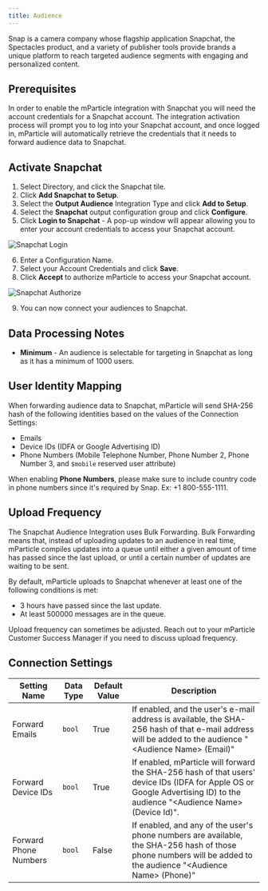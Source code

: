 ```yaml
---
title: Audience
---
```


Snap is a camera company whose flagship application Snapchat, the Spectacles product, and a variety of publisher tools provide brands a unique platform to reach targeted audience segments with engaging and personalized content.

## Prerequisites

In order to enable the mParticle integration with Snapchat you will need the account credentials for a Snapchat account.  The integration activation process will prompt you to log into your Snapchat account, and once logged in, mParticle will automatically retrieve the credentials that it needs to forward audience data to Snapchat.

## Activate Snapchat

1.  Select Directory, and click the Snapchat tile.
2.  Click **Add Snapchat to Setup**.
3.  Select the **Output Audience** Integration Type and click **Add to Setup**.
4.  Select the **Snapchat** output configuration group and click **Configure**.
5. Click **Login to Snapchat** - A pop-up window will appear allowing you to enter your account credentials to access your Snapchat account.
   
![Snapchat Login](/images/snapchat-login.png)

6.  Enter a Configuration Name.
7.  Select your Account Credentials and click **Save**.
8.  Click **Accept** to authorize mParticle to access your Snapchat account.

![Snapchat Authorize](/images/snapchat-authorize.png)

9.  You can now connect your audiences to Snapchat.

## Data Processing Notes

* **Minimum** - An audience is selectable for targeting in Snapchat as long as it has a minimum of 1000 users.  

## User Identity Mapping

When forwarding audience data to Snapchat, mParticle will send SHA-256 hash of the following identities based on the values of the Connection Settings:
* Emails
* Device IDs (IDFA or Google Advertising ID)
* Phone Numbers (Mobile Telephone Number, Phone Number 2, Phone Number 3, and `$mobile` reserved user attribute)

<aside class="notice">When enabling <b>Phone Numbers</b>, please make sure to include country code in phone numbers since it's required by Snap. Ex: +1 800-555-1111.</aside>

## Upload Frequency

The Snapchat Audience Integration uses Bulk Forwarding. Bulk Forwarding means that, instead of uploading updates to an audience in real time, mParticle compiles updates into a queue until either a given amount of time has passed since the last upload, or until a certain number of updates are waiting to be sent.

By default, mParticle uploads to Snapchat whenever at least one of the following conditions is met:

* 3 hours have passed since the last update.
* At least 500000 messages are in the queue.

Upload frequency can sometimes be adjusted. Reach out to your mParticle Customer Success Manager if you need to discuss upload frequency.

## Connection Settings

Setting Name | Data Type | Default Value | Description 
|---|---|---|---|
Forward Emails | `bool` | True | If enabled, and the user's e-mail address is available, the SHA-256 hash of that e-mail address will be added to the audience "&lt;Audience Name&gt; (Email)"
Forward Device IDs | `bool` | True | If enabled, mParticle will forward the SHA-256 hash of that users' device IDs (IDFA for Apple OS or Google Advertising ID) to the audience "&lt;Audience Name&gt; (Device Id)".
Forward Phone Numbers | `bool` | False | If enabled, and any of the user's phone numbers are available, the SHA-256 hash of those phone numbers will be added to the audience "&lt;Audience Name&gt; (Phone)"

